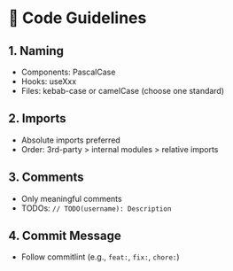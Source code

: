 # 📏 Code Guidelines

## 1. Naming

- Components: PascalCase
- Hooks: useXxx
- Files: kebab-case or camelCase (choose one standard)

## 2. Imports

- Absolute imports preferred
- Order: 3rd-party > internal modules > relative imports

## 3. Comments

- Only meaningful comments
- TODOs: `// TODO(username): Description`

## 4. Commit Message

- Follow commitlint (e.g., `feat:`, `fix:`, `chore:`)
